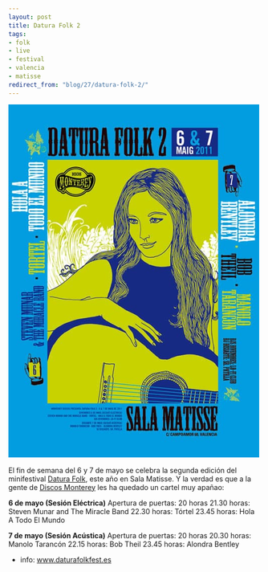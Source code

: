 ```yaml
---
layout: post
title: Datura Folk 2
tags:
- folk
- live
- festival
- valencia
- matisse
redirect_from: "blog/27/datura-folk-2/"
---
```

<img src="/images/17.jpg" width="500" height="703" alt="" />

El fin de semana del 6 y 7 de mayo se celebra la segunda edición del minifestival <a href="http://www.daturafolkfest.es/">Datura Folk</a>, este año en Sala Matisse. Y la verdad es que a la gente de <a href="http://www.montereydiscos.es/catalog/index.php">Discos Monterey</a> les ha quedado un cartel muy apañao:

<strong>6 de mayo (Sesión Eléctrica)</strong>
Apertura de puertas: 20 horas
21.30 horas: Steven Munar and The Miracle Band
22.30 horas: Tórtel
23.45 horas: Hola A Todo El Mundo

<strong>7 de mayo (Sesión Acústica)</strong>
Apertura de puertas: 20 horas
20.30 horas: Manolo Tarancón
22.15 horas: Bob Theil
23.45 horas: Alondra Bentley

+ info: <a href="http://www.daturafolkfest.es/">www.daturafolkfest.es</a>
